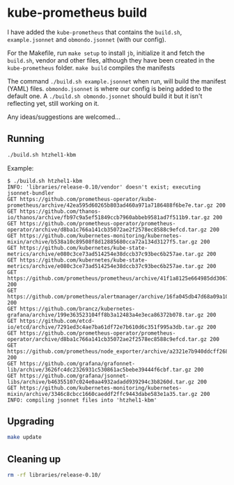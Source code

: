 # kube-prometheus build

I have added the `kube-prometheus` that contains the `build.sh`,
`example.jsonnet` and `obmondo.jsonnet` (with our config).

For the Makefile, run `make setup` to install `jb`, initialize it and fetch the
`build.sh`, vendor and other files, although they have been created in the
`kube-prometheus` folder. `make build` compiles the manifests

The command `./build.sh example.jsonnet` when run, will build the manifest
(YAML) files. `obmondo.jsonnet` is where our config is being added to the
default one. A `./build.sh obmondo.jsonnet` should build it but it isn't
reflecting yet, still working on it.

Any ideas/suggestions are welcomed...

## Running

```sh
./build.sh htzhel1-kbm
```

Example:

```log
$ ./build.sh htzhel1-kbm
INFO: 'libraries/release-0.10/vendor' doesn't exist; executing jsonnet-bundler
GET https://github.com/prometheus-operator/kube-prometheus/archive/42ea595d60265b803ad460a971a7186488f6be7e.tar.gz 200
GET https://github.com/thanos-io/thanos/archive/fb97c9a5ef51849ccb7960abbeb9581ad7f511b9.tar.gz 200
GET https://github.com/prometheus-operator/prometheus-operator/archive/d8ba1c766a141cb35072ae2f2578ec8588c9efcd.tar.gz 200
GET https://github.com/kubernetes-monitoring/kubernetes-mixin/archive/b538a10c89508f8d12885680cca72a134d3127f5.tar.gz 200
GET https://github.com/kubernetes/kube-state-metrics/archive/e080c3ce73ad514254e38dccb37c93bec6b257ae.tar.gz 200
GET https://github.com/kubernetes/kube-state-metrics/archive/e080c3ce73ad514254e38dccb37c93bec6b257ae.tar.gz 200
GET https://github.com/prometheus/prometheus/archive/41f1a8125e664985dd30674e5bdf6b683eff5d32.tar.gz 200
GET https://github.com/prometheus/alertmanager/archive/16fa045db47d68a09a102c7b80b8899c1f57c153.tar.gz 200
GET https://github.com/brancz/kubernetes-grafana/archive/199e363523104ff8b3a12483a4e3eca86372b078.tar.gz 200
GET https://github.com/etcd-io/etcd/archive/7291ed3c4ae7ba61df72e7b610d6c351f995a3db.tar.gz 200
GET https://github.com/prometheus-operator/prometheus-operator/archive/d8ba1c766a141cb35072ae2f2578ec8588c9efcd.tar.gz 200
GET https://github.com/prometheus/node_exporter/archive/a2321e7b940ddcff26873612bccdf7cd4c42b6b6.tar.gz 200
GET https://github.com/grafana/grafonnet-lib/archive/3626fc4dc2326931c530861ac5bebe39444f6cbf.tar.gz 200
GET https://github.com/grafana/jsonnet-libs/archive/b46355107c024e0aa4932adadd939294c3b8260d.tar.gz 200
GET https://github.com/kubernetes-monitoring/kubernetes-mixin/archive/3346c8cbcc1660caeddf2ffc9443dabe583e1a35.tar.gz 200
INFO: compiling jsonnet files into 'htzhel1-kbm'
```

## Upgrading

```sh
make update
```

## Cleaning up

```sh
rm -rf libraries/release-0.10/
```
